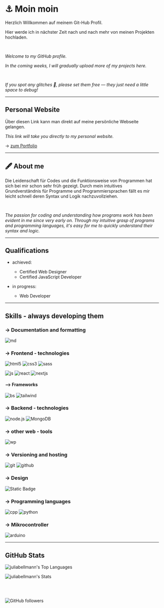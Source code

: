 # ⚓ Moin moin

Herzlich Willkommen auf meinem Git-Hub Profil.     
     
Hier werde ich in nächster Zeit nach und nach mehr von meinen Projekten hochladen.

<br />     

*Welcome to my GitHub profile.*

*In the coming weeks, I will gradually upload more of my projects here.*

<br />

*If you spot any glitches 🐞, please set them free — they just need a little space to debug!*

---
## Personal Website

Über diesen Link kann man direkt auf meine persönliche Webseite gelangen.

*This link will take you directly to my personal website.*

-> [zum Portfolio](https://portfolio-jb-webdev.vercel.app/)

---
## 🖋 About me

Die Leidenschaft für Codes und die Funktionsweise von Programmen hat sich bei mir schon sehr früh gezeigt. Durch mein intuitives Grundverständnis für Programme und Programmiersprachen fällt es mir leicht schnell deren Syntax und Logik nachzuvollziehen.

<br />

*The passion for coding and understanding how programs work has been evident in me since very early on. Through my intuitive grasp of programs and programming languages, it's easy for me to quickly understand their syntax and logic.*

---
## Qualifications

- achieved:
  - Certified Web Designer
  - Certified JavaScript Developer

- in progress:
  - Web Developer
  
---
## Skills - always developing them

### -> Documentation and formatting
![md](https://img.shields.io/badge/Markdown-black?style=for-the-badge&logo=markdown&labelColor=black)

### -> Frontend - technologies
![html5](https://img.shields.io/badge/HTML5-black?style=for-the-badge&logo=html5&labelColor=black)
![css3](https://img.shields.io/badge/CSS3-black?style=for-the-badge&logo=css3&labelColor=black)
![sass](https://img.shields.io/badge/SASS-black?style=for-the-badge&logo=sass&labelColor=black)


![js](https://img.shields.io/badge/JavaScript-black?style=for-the-badge&logo=javascript&labelColor=black) 
![react](https://img.shields.io/badge/React-black?style=for-the-badge&logo=react&labelColor=black)
![nextjs](https://img.shields.io/badge/Next.js-black?style=for-the-badge&logo=nextdotjs)

#### --> Frameworks
![bs](https://img.shields.io/badge/Bootstrap-black?style=for-the-badge&logo=bootstrap&labelColor=black) 
![tailwind](https://img.shields.io/badge/Tailwind-black?style=for-the-badge&logo=tailwindcss)

### -> Backend - technologies
![node.js](https://img.shields.io/badge/Node.js-black?style=for-the-badge&logo=nodedotjs&labelColor=black)
![MongoDB](https://img.shields.io/badge/MobgoBD-black?style=for-the-badge&logo=mongodb&labelColor=black)

### -> other web - tools
![wp](https://img.shields.io/badge/WordPress-black?style=for-the-badge&logo=wordpress&labelColor=black)

### -> Versioning and hosting
![git](https://img.shields.io/badge/Git-black?style=for-the-badge&logo=git&labelColor=black) 
![github](https://img.shields.io/badge/GitHub-black?style=for-the-badge&logo=github&labelColor=black)

### -> Design
![Static Badge](https://img.shields.io/badge/figma-black?style=for-the-badge&logo=figma&logoColor=%23F24E1E)

### -> Programming languages
![cpp](https://img.shields.io/badge/C%2B%2B-black?style=for-the-badge&logo=cplusplus&labelColor=black) 
![python](https://img.shields.io/badge/Python-black?style=for-the-badge&logo=python&labelColor=black)

### -> Mikrocontroller
![arduino](https://img.shields.io/badge/Arduino-black?style=for-the-badge&logo=arduino&labelColor=black)

---
## GitHub Stats

![juliabellmann's Top Languages](https://github-readme-stats.vercel.app/api/top-langs/?username=juliabellmann&theme=dark&show_icons=true&hide_border=true&layout=donut-vertical) 

![juliabellmann's Stats](https://github-readme-stats.vercel.app/api?username=juliabellmann&theme=dark&show_icons=true&hide_border=true&count_private=true)


<br />
<br />

![GitHub followers](https://img.shields.io/github/followers/juliabellmann?style=for-the-badge&logo=github&labelColor=black&color=white)


